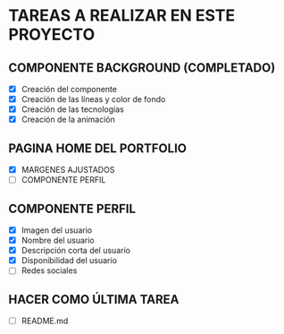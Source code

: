 # TAREAS A REALIZAR EN ESTE PROYECTO

## COMPONENTE BACKGROUND (COMPLETADO)
- [X] Creación del componente
- [X] Creación de las líneas y color de fondo
- [X] Creación de las tecnologías
- [X] Creación de la animación

## PAGINA HOME DEL PORTFOLIO
- [X] MARGENES AJUSTADOS
- [ ] COMPONENTE PERFIL

## COMPONENTE PERFIL
- [X] Imagen del usuario
- [X] Nombre del usuario
- [X] Descripción corta del usuario
- [X] Disponibilidad del usuario
- [ ] Redes sociales

## HACER COMO ÚLTIMA TAREA
- [ ] README.md
